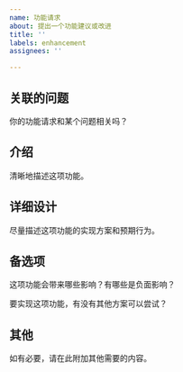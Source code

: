 ```yaml
---
name: 功能请求
about: 提出一个功能建议或改进
title: ''
labels: enhancement
assignees: ''

---
```


<!--

请尽量详细地填写下面的内容。

-->

## 关联的问题

你的功能请求和某个问题相关吗？

## 介绍

清晰地描述这项功能。

## 详细设计

尽量描述这项功能的实现方案和预期行为。

## 备选项

这项功能会带来哪些影响？有哪些是负面影响？

要实现这项功能，有没有其他方案可以尝试？

## 其他

如有必要，请在此附加其他需要的内容。
